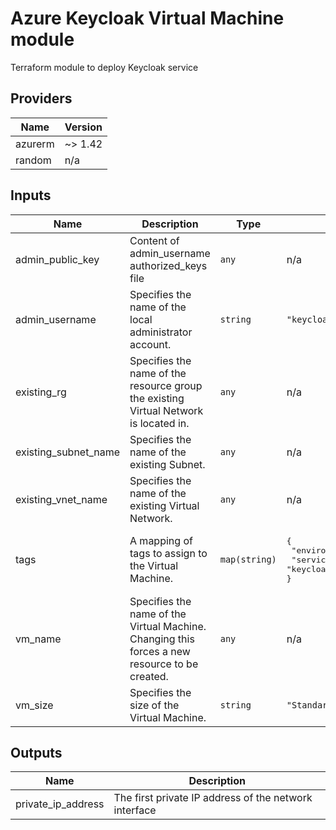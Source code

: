 # Azure Keycloak Virtual Machine module
Terraform module to deploy Keycloak service

## Providers

| Name | Version |
|------|---------|
| azurerm | ~> 1.42 |
| random | n/a |

## Inputs

| Name | Description | Type | Default | Required |
|------|-------------|------|---------|:-----:|
| admin\_public\_key | Content of admin\_username authorized\_keys file | `any` | n/a | yes |
| admin\_username | Specifies the name of the local administrator account. | `string` | `"keycloak"` | no |
| existing\_rg | Specifies the name of the resource group the existing Virtual Network is located in. | `any` | n/a | yes |
| existing\_subnet\_name | Specifies the name of the existing Subnet. | `any` | n/a | yes |
| existing\_vnet\_name | Specifies the name of the existing Virtual Network. | `any` | n/a | yes |
| tags | A mapping of tags to assign to the Virtual Machine. | `map(string)` | <pre>{<br>  "environment": "development",<br>  "service": "keycloak"<br>}<br></pre> | no |
| vm\_name | Specifies the name of the Virtual Machine. Changing this forces a new resource to be created. | `any` | n/a | yes |
| vm\_size | Specifies the size of the Virtual Machine. | `string` | `"Standard_DS1_v2"` | no |

## Outputs

| Name | Description |
|------|-------------|
| private\_ip\_address | The first private IP address of the network interface |